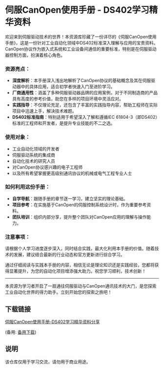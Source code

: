 # 伺服CanOpen使用手册 - DS402学习精华资料

欢迎来到伺服驱动技术的世界！本资源库珍藏了一份详尽的《伺服CanOpen使用手册》，这是一份针对工业自动化领域中DS402标准深入理解与应用的宝贵资料。CanOpen协议作为嵌入式系统和工业设备间通信的重要标准，特别是在伺服驱动器控制方面，扮演着核心角色。

### 资源亮点：
- **深度解析**：本手册深入浅出地解析了CanOpen协议的基础概念及其在伺服驱动器中的具体应用，适合初学者快速入门至进阶学习。
- **厂商通用性**：涵盖了多种伺服驱动器品牌的应用案例，对于不同制造商的产品具有高度的参考价值，助您在多样的项目环境中灵活应对。
- **实践指导**：不仅理论充足，还包含了丰富的实践指导内容，帮助工程师在实际项目中迅速上手，解决技术难题。
- **DS402标准指南**：特别适用于希望深入了解和遵循IEC 61804-3（即DS402）标准的工程师和开发者，是提升专业技能的不二之选。

### 使用对象：
- 工业自动化领域的开发者
- 伺服驱动系统的集成商
- 自动化技术的研究人员
- 对CanOpen协议感兴趣的电子工程师
- 以及所有希望掌握更高级别通讯协议的机械或电气工程专业人士

### 如何利用这份手册：
- **自学导航**：跟随手册的章节逐一学习，建立坚实的理论基础。
- **项目参考**：在实施基于CanOpen的伺服控制系统设计时，作为重要参考资料。
- **团队培训**：组织内部分享，提升整个团队对CanOpen应用的理解与操作能力。

### 注意事项：
请根据个人学习进度逐步深入，同时结合实践，最大化利用本手册的价值。随着技术的发展，建议结合最新的行业动态和官方更新进行综合学习。

通过仔细阅读与实践本手册的内容，相信无论是理论知识还是实践经验，您都将获得显著提升，为您的自动化项目增添强大助力。祝您学习顺利，技术创新！

---

本资源为学习者开启了一扇通往伺服驱动与CanOpen通讯技术的大门，是您探索工业自动化世界的得力助手。立刻开始您的探索之旅吧！

## 下载链接
[伺服CanOpen使用手册-DS402学习精华资料分享](https://pan.quark.cn/s/f20153408486) 

(备用: [备用下载](https://pan.baidu.com/s/1fwncYWf-qHD7zieXW69rUg?pwd=1234))

## 说明

该仓库仅用于学习交流，请勿用于商业用途。
